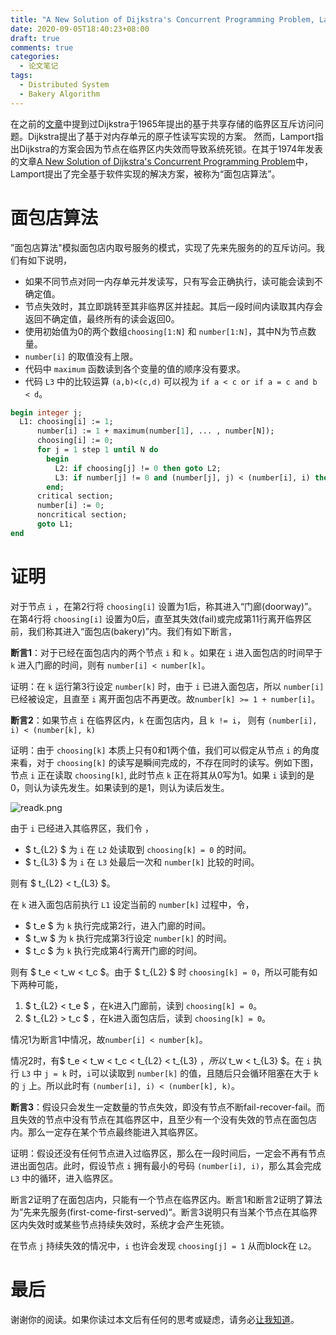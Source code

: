 ```yaml
---
title: "A New Solution of Dijkstra's Concurrent Programming Problem, Lamport, 1974"
date: 2020-09-05T18:40:23+08:00
draft: true
comments: true
categories:
  - 论文笔记 
tags:
  - Distributed System 
  - Bakery Algorithm 
---
```


在之前的[文章](http://www.changliu.me/post/solution-of-a-problem-in-concurrent-programming-control/)中提到过Dijkstra于1965年提出的基于共享存储的临界区互斥访问问题。Dijkstra提出了基于对内存单元的原子性读写实现的方案。
然而，Lamport指出Dijkstra的方案会因为节点在临界区内失效而导致系统死锁。在其于1974年发表的文章[A New Solution of Dijkstra's Concurrent Programming Problem](https://lamport.azurewebsites.net/pubs/bakery.pdf)中，Lamport提出了完全基于软件实现的解决方案，被称为“面包店算法”。

<!--more-->

# 面包店算法

”面包店算法"模拟面包店内取号服务的模式，实现了先来先服务的的互斥访问。我们有如下说明，

+ 如果不同节点对同一内存单元并发读写，只有写会正确执行，读可能会读到不确定值。
+ 节点失效时，其立即跳转至其非临界区并挂起。其后一段时间内读取其内存会返回不确定值，最终所有的读会返回0。
+ 使用初始值为0的两个数组`choosing[1:N]` 和 `number[1:N]`，其中N为节点数量。
+ `number[i]` 的取值没有上限。
+ 代码中 `maximum` 函数读到各个变量的值的顺序没有要求。
+ 代码 `L3` 中的比较运算 `(a,b)<(c,d)` 可以视为 `if a < c or if a = c and b < d`。

```pascal
begin integer j;
  L1: choosing[i] := 1;
      number[i] := 1 + maximum(number[1], ... , number[N]);
      choosing[i] := 0;
      for j = 1 step 1 until N do
        begin
          L2: if choosing[j] != 0 then goto L2;
          L3: if number[j] != 0 and (number[j], j) < (number[i], i) then goto L3;
        end;
      critical section;
      number[i] := 0;
      noncritical section;
      goto L1;
end
```

# 证明

对于节点 `i` ，在第2行将 `choosing[i]` 设置为1后，称其进入“门廊(doorway)”。在第4行将 `choosing[i]` 设置为0后，直至其失效(fail)或完成第11行离开临界区前，我们称其进入“面包店(bakery)”内。我们有如下断言，

**断言1**：对于已经在面包店内的两个节点 `i` 和 `k` 。如果在 `i` 进入面包店的时间早于 `k` 进入门廊的时间，则有 `number[i] < number[k]`。

证明：在 `k` 运行第3行设定 `number[k]` 时，由于 `i` 已进入面包店，所以 `number[i]` 已经被设定，且直至 `i` 离开面包店不再更改。故`number[k] >= 1 + number[i]`。

**断言2**：如果节点 `i` 在临界区内，`k` 在面包店内，且 `k != i`， 则有 `(number[i], i) < (number[k], k)`

证明：由于 `choosing[k]` 本质上只有0和1两个值，我们可以假定从节点 `i` 的角度来看，对于 `choosing[k]` 的读写是瞬间完成的，不存在同时的读写。例如下图，节点 `i` 正在读取  `choosing[k]`, 此时节点 `k` 正在将其从0写为1。如果 `i` 读到的是0，则认为读先发生。如果读到的是1，则认为读后发生。

![readk.png](/image/A-New-Solution-of-Dijkstras-Concurrent-Programming-Problem/readk.png)

由于 `i` 已经进入其临界区，我们令 ，
+ $ t_{L2} $ 为 `i` 在 `L2` 处读取到 `choosing[k] = 0` 的时间。
+ $ t_{L3} $ 为 `i` 在 `L3` 处最后一次和 `number[k]` 比较的时间。

则有 $ t_{L2} < t_{L3} $。

在 `k` 进入面包店前执行 `L1` 设定当前的 `number[k]` 过程中，令，
+ $ t_e $ 为 `k` 执行完成第2行，进入门廊的时间。
+ $ t_w $ 为 `k` 执行完成第3行设定 `number[k]` 的时间。
+ $ t_c $ 为 `k` 执行完成第4行离开门廊的时间。

则有 $ t_e < t_w < t_c $。由于 $ t_{L2} $ 时 `choosing[k] = 0`，所以可能有如下两种可能，

1. $ t_{L2} < t_e $ ，在k进入门廊前，读到 `choosing[k] = 0`。
2. $ t_{L2} > t_c $ ，在k进入面包店后，读到 `choosing[k] = 0`。

情况1为断言1中情况，故`number[i] < number[k]`。

情况2时，有$ t_e < t_w < t_c < t_{L2} < t_{L3} $，所以$ t_w < t_{L3} $。在 `i` 执行 `L3` 中 `j = k` 时，`i`可以读取到 `number[k]` 的值，且随后只会循环阻塞在大于 `k` 的 `j` 上。所以此时有 `(number[i], i) < (number[k], k)`。

**断言3**：假设只会发生一定数量的节点失效，即没有节点不断fail-recover-fail。而且失效的节点中没有节点在其临界区中，且至少有一个没有失效的节点在面包店内。那么一定存在某个节点最终能进入其临界区。

证明：假设还没有任何节点进入过临界区，那么在一段时间后，一定会不再有节点进出面包店。此时，假设节点 `i` 拥有最小的号码 `(number[i], i)`，那么其会完成 `L3` 中的循环，进入临界区。

断言2证明了在面包店内，只能有一个节点在临界区内。断言1和断言2证明了算法为”先来先服务(first-come-first-served)“。断言3说明只有当某个节点在其临界区内失效时或某些节点持续失效时，系统才会产生死锁。

在节点 `j` 持续失效的情况中，`i` 也许会发现 `choosing[j] = 1` 从而block在 `L2`。

# 最后

谢谢你的阅读。如果你读过本文后有任何的思考或疑虑，请务必[让我知道](mailto:changliu0828@gmail.com)。
